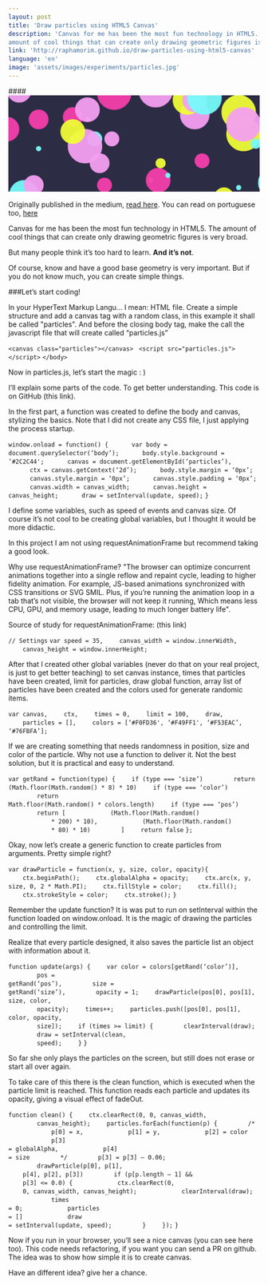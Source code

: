 ```yaml
---
layout: post
title: 'Draw particles using HTML5 Canvas'
description: 'Canvas for me has been the most fun technology in HTML5. The
amount of cool things that can create only drawing geometric figures is very broad.'
link: 'http://raphamorim.github.io/draw-particles-using-html5-canvas'
language: 'en'
image: 'assets/images/experiments/particles.jpg'
---
```


####<img src="/assets/images/experiments/particles.jpg" alt="Particles" />

Originally published in the medium, [read
here](https://medium.com/@raphamorim/draw-particles-using-html5-canvas-6151ab214f7a).
You can read on portuguese too,
[here](http://imasters.com.br/front-end/web-standards/desenhando-particulas-usando-html5-canvas/)

<!-- more -->

Canvas for me has been the most fun technology in HTML5. The amount of cool
things that can create only drawing geometric figures is very broad.

But many people think it’s too hard to learn. **And it’s not**.

Of course, know and have a good base geometry is very important. But if you do
not know much, you can create simple things.

###Let’s start coding!

In your HyperText Markup Langu… I mean: HTML file. Create a simple structure and
add a canvas tag with a random class, in this example it shall be called
"particles". And before the closing body tag, make the call the javascript file
that will create called “particles.js”

<div class="code">
        <code>&lt;canvas class="particles"&gt;&lt;/canvas&gt; </code>
        <code></code>
        <code>&lt;script src="particles.js"&gt;&lt;/script&gt;</code>
        <code>&lt;/body&gt;</code>

</div>

Now in particles.js, let’s start the magic : )

I’ll explain some parts of the code. To get better understanding. This code is
on GitHub (this link).

In the first part, a function was created to define the body and canvas,
   stylizing the basics. Note that I did not create any CSS file, I just
   applying the process startup.

<div class="code">
   <code>window.onload = function() {</code>
   <code>&nbsp;&nbsp;&nbsp;&nbsp;&nbsp;&nbsp;var body = document.querySelector(‘body’);</code>
   <code>&nbsp;&nbsp;&nbsp;&nbsp;&nbsp;&nbsp;body.style.background = ‘#2C2C44';</code>
   <code></code>
   <code>&nbsp;&nbsp;&nbsp;&nbsp;&nbsp;&nbsp;canvas = document.getElementById(‘particles’),</code>
   <code>&nbsp;&nbsp;&nbsp;&nbsp;&nbsp;&nbsp;ctx = canvas.getContext(‘2d’);</code>
   <code>&nbsp;&nbsp;&nbsp;&nbsp;&nbsp;&nbsp;body.style.margin = ‘0px’;</code>
   <code>&nbsp;&nbsp;&nbsp;&nbsp;&nbsp;&nbsp;canvas.style.margin = ‘0px’;</code>
   <code>&nbsp;&nbsp;&nbsp;&nbsp;&nbsp;&nbsp;canvas.style.padding = ‘0px’;</code>
   <code></code>
   <code>&nbsp;&nbsp;&nbsp;&nbsp;&nbsp;&nbsp;canvas.width = canvas_width;</code>
   <code>&nbsp;&nbsp;&nbsp;&nbsp;&nbsp;&nbsp;canvas.height = canvas_height;</code>
   <code></code>
   <code>&nbsp;&nbsp;&nbsp;&nbsp;&nbsp;&nbsp;draw = setInterval(update, speed);</code>
   <code>}</code>
</div>

I define some variables, such as speed of events and canvas size. Of course it’s
not cool to be creating global variables, but I thought it would be more
didactic.

In this project I am not using requestAnimationFrame but recommend taking a good
look.

Why use requestAnimationFrame? "The browser can optimize concurrent animations
together into a single reflow and repaint cycle, leading to higher fidelity
animation. For example, JS-based animations synchronized with CSS transitions or
SVG SMIL. Plus, if you’re running the animation loop in a tab that’s not
visible, the browser will not keep it running, Which means less CPU, GPU, and
memory usage, leading to much longer battery life".

Source of study for requestAnimationFrame: (this link)


<div class="code">
<code>// Settings</code>
<code>var speed = 35,</code>
<code>&nbsp;&nbsp;&nbsp;&nbsp;canvas_width = window.innerWidth,</code>
<code>&nbsp;&nbsp;&nbsp;&nbsp;canvas_height = window.innerHeight;</code>
</div>

After that I created other global variables (never do that on your real project,
        is just to get better teaching) to set canvas instance, times that
particles have been created, limit for particles, draw global function, array
list of particles have been created and the colors used for generate randomic
items.

<div class="code">
<code>var canvas,</code>
<code>&nbsp;&nbsp;&nbsp;&nbsp;ctx,</code>
<code>&nbsp;&nbsp;&nbsp;&nbsp;times = 0,</code>
<code>&nbsp;&nbsp;&nbsp;&nbsp;limit = 100,</code>
<code>&nbsp;&nbsp;&nbsp;&nbsp;draw,</code>
<code>&nbsp;&nbsp;&nbsp;&nbsp;particles = [],</code>
<code>&nbsp;&nbsp;&nbsp;&nbsp;colors = [‘#F0FD36', ‘#F49FF1', ‘#F53EAC’, ‘#76FBFA’];</code>
</div>

If we are creating something that needs randomness in position, size and color
of the particle. Why not use a function to deliver it. Not the best solution,
   but it is practical and easy to understand.

<div class="code">
<code>var getRand = function(type) {</code>
<code>&nbsp;&nbsp;&nbsp;&nbsp;if (type === ‘size’)</code>
<code>&nbsp;&nbsp;&nbsp;&nbsp;&nbsp;&nbsp;&nbsp;&nbsp;return
(Math.floor(Math.random() * 8) * 10)</code>
<code></code>
<code>&nbsp;&nbsp;&nbsp;&nbsp;if (type === ‘color’)</code>
<code>&nbsp;&nbsp;&nbsp;&nbsp;&nbsp;&nbsp;&nbsp;&nbsp;return
Math.floor(Math.random() * colors.length)</code>
<code></code>
<code>&nbsp;&nbsp;&nbsp;&nbsp;if (type === ‘pos’)</code>
<code>&nbsp;&nbsp;&nbsp;&nbsp;&nbsp;&nbsp;&nbsp;&nbsp;return [</code>
<code>&nbsp;&nbsp;&nbsp;&nbsp;&nbsp;&nbsp;&nbsp;&nbsp;&nbsp;&nbsp;&nbsp;&nbsp;(Math.floor(Math.random()
            * 200) * 10),</code>
<code>&nbsp;&nbsp;&nbsp;&nbsp;&nbsp;&nbsp;&nbsp;&nbsp;&nbsp;&nbsp;&nbsp;&nbsp;(Math.floor(Math.random()
            * 80) * 10)</code>
<code>&nbsp;&nbsp;&nbsp;&nbsp;&nbsp;&nbsp;&nbsp;&nbsp;]</code>
<code></code>
<code>&nbsp;&nbsp;&nbsp;&nbsp;return false</code>
<code></code>
<code>};</code>
</div>

Okay, now let’s create a generic function to create particles from arguments.
Pretty simple right?

<div class="code">
<code>var drawParticle = function(x, y, size, color, opacity){</code>
<code>&nbsp;&nbsp;&nbsp;&nbsp;ctx.beginPath();</code>
<code>&nbsp;&nbsp;&nbsp;&nbsp;ctx.globalAlpha = opacity;</code>
<code>&nbsp;&nbsp;&nbsp;&nbsp;ctx.arc(x, y, size, 0, 2 * Math.PI);</code>
<code>&nbsp;&nbsp;&nbsp;&nbsp;ctx.fillStyle = color;</code>
<code>&nbsp;&nbsp;&nbsp;&nbsp;ctx.fill();</code>
<code>&nbsp;&nbsp;&nbsp;&nbsp;ctx.strokeStyle = color;</code>
<code>&nbsp;&nbsp;&nbsp;&nbsp;ctx.stroke();</code>
<code>}</code>
</div>

Remember the update function? It is was put to run on setInterval within the
function loaded on window.onload. It is the magic of drawing the particles and
controlling the limit.

Realize that every particle designed, it also saves the particle list an object
with information about it.

<div class="code">
<code>function update(args) {</code>
<code>&nbsp;&nbsp;&nbsp;&nbsp;var color = colors[getRand(‘color’)],</code>
<code>&nbsp;&nbsp;&nbsp;&nbsp;&nbsp;&nbsp;&nbsp;&nbsp;pos =
getRand(‘pos’),</code>
<code>&nbsp;&nbsp;&nbsp;&nbsp;&nbsp;&nbsp;&nbsp;&nbsp;size =
getRand(‘size’),</code>
<code>&nbsp;&nbsp;&nbsp;&nbsp;&nbsp;&nbsp;&nbsp;&nbsp;opacity = 1;</code>
<code></code>
<code>&nbsp;&nbsp;&nbsp;&nbsp;drawParticle(pos[0], pos[1], size, color,
        opacity);</code>
<code></code>
<code>&nbsp;&nbsp;&nbsp;&nbsp;times++;</code>
<code></code>
<code>&nbsp;&nbsp;&nbsp;&nbsp;particles.push([pos[0], pos[1], color, opacity,
        size]);</code>
<code>&nbsp;&nbsp;&nbsp;&nbsp;if (times >= limit) {</code>
<code>&nbsp;&nbsp;&nbsp;&nbsp;&nbsp;&nbsp;&nbsp;&nbsp;clearInterval(draw);</code>
<code>&nbsp;&nbsp;&nbsp;&nbsp;&nbsp;&nbsp;&nbsp;&nbsp;draw = setInterval(clean,
        speed);</code>
<code>&nbsp;&nbsp;&nbsp;&nbsp;}</code>
<code>}</code>
</div>

So far she only plays the particles on the screen, but still does not erase or
start all over again.

To take care of this there is the clean function, which is executed when the
particle limit is reached. This function reads each particle and updates its
opacity, giving a visual effect of fadeOut.

<div class="code">
<code>function clean() {</code>
<code>&nbsp;&nbsp;&nbsp;&nbsp;ctx.clearRect(0, 0, canvas_width,
        canvas_height);</code>
<code>&nbsp;&nbsp;&nbsp;&nbsp;particles.forEach(function(p) {</code>
<code>&nbsp;&nbsp;&nbsp;&nbsp;&nbsp;&nbsp;&nbsp;&nbsp;/*</code>
<code>&nbsp;&nbsp;&nbsp;&nbsp;&nbsp;&nbsp;&nbsp;&nbsp;&nbsp;&nbsp;&nbsp;&nbsp;p[0] = x,</code>
<code>&nbsp;&nbsp;&nbsp;&nbsp;&nbsp;&nbsp;&nbsp;&nbsp;&nbsp;&nbsp;&nbsp;&nbsp;p[1] = y,</code>
<code>&nbsp;&nbsp;&nbsp;&nbsp;&nbsp;&nbsp;&nbsp;&nbsp;&nbsp;&nbsp;&nbsp;&nbsp;p[2] = color</code>
<code>&nbsp;&nbsp;&nbsp;&nbsp;&nbsp;&nbsp;&nbsp;&nbsp;&nbsp;&nbsp;&nbsp;&nbsp;p[3]
= globalAlpha,</code>
<code>&nbsp;&nbsp;&nbsp;&nbsp;&nbsp;&nbsp;&nbsp;&nbsp;&nbsp;&nbsp;&nbsp;&nbsp;p[4]
= size</code>
<code>&nbsp;&nbsp;&nbsp;&nbsp;&nbsp;&nbsp;&nbsp;&nbsp;*/</code>
<code></code>
<code>&nbsp;&nbsp;&nbsp;&nbsp;&nbsp;&nbsp;&nbsp;&nbsp;p[3] = p[3] — 0.06;</code>
<code></code>
<code>&nbsp;&nbsp;&nbsp;&nbsp;&nbsp;&nbsp;&nbsp;&nbsp;drawParticle(p[0], p[1],
    p[4], p[2], p[3])</code>
<code></code>
<code>&nbsp;&nbsp;&nbsp;&nbsp;&nbsp;&nbsp;&nbsp;&nbsp;if (p[p.length — 1] &&
    p[3] <= 0.0) {</code>
<code>&nbsp;&nbsp;&nbsp;&nbsp;&nbsp;&nbsp;&nbsp;&nbsp;&nbsp;&nbsp;&nbsp;&nbsp;ctx.clearRect(0,
    0, canvas_width, canvas_height);</code>
<code>&nbsp;&nbsp;&nbsp;&nbsp;&nbsp;&nbsp;&nbsp;&nbsp;&nbsp;&nbsp;&nbsp;&nbsp;clearInterval(draw);</code>
<code>&nbsp;&nbsp;&nbsp;&nbsp;&nbsp;&nbsp;&nbsp;&nbsp;&nbsp;&nbsp;&nbsp;&nbsp;times
= 0;</code>
<code>&nbsp;&nbsp;&nbsp;&nbsp;&nbsp;&nbsp;&nbsp;&nbsp;&nbsp;&nbsp;&nbsp;&nbsp;particles
= []</code>
<code>&nbsp;&nbsp;&nbsp;&nbsp;&nbsp;&nbsp;&nbsp;&nbsp;&nbsp;&nbsp;&nbsp;&nbsp;draw
= setInterval(update, speed);</code>
<code>&nbsp;&nbsp;&nbsp;&nbsp;&nbsp;&nbsp;&nbsp;&nbsp;}</code>
<code>&nbsp;&nbsp;&nbsp;&nbsp;});</code>
<code>}</code>
</div>

Now if you run in your browser, you’ll see a nice canvas (you can see here too).
This code needs refactoring, if you want you can send a PR on github. The idea
was to show how simple it is to create canvas.

Have an different idea? give her a chance.
